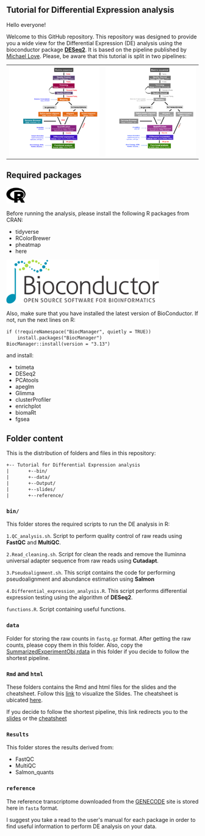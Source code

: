 ## Tutorial for Differential Expression analysis

Hello everyone! 

Welcome to this GitHub repository. This repository was designed to provide you a wide view for the Differential Expression (DE) analysis using the bioconductor package **[DESeq2](http://bioconductor.org/packages/release/bioc/html/DESeq2.html)**. It is based on the pipeline published by [Michael Love](https://bioconductor.org/packages/release/workflows/vignettes/rnaseqGene/inst/doc/rnaseqGene.html).
Please, be aware that this tutorial is split in two pipelines:


<table><tr>
<td> <img src="./html/Images/RNAseq_workflow 2.png" alt="Drawing" style="width: 450px;"/> </td>
<td> <img src="./html/Images/Short_pipeline.png" alt="Drawing" style="width: 450px;"/> </td>
</tr></table>

## Required packages

<img src="./html/Images/r-project-brands.svg" width="50">

Before running the analysis, please install the following R packages from CRAN:

* tidyverse
* RColorBrewer
* pheatmap
* here



<img src="./html/Images/bioconductor_logo_cmyk.svg" width="400">

Also, make sure that you have installed the latest version of BioConductor. If not, run the next lines on R:


```
if (!requireNamespace("BiocManager", quietly = TRUE))
    install.packages("BiocManager")
BiocManager::install(version = "3.13")
```
and install:

* tximeta
* DESeq2
* PCAtools
* apeglm
* Glimma
* clusterProfiler
* enrichplot
* biomaRt
* fgsea

## Folder content

This is the distribution of folders and files in this repository:

```
+-- Tutorial for Differential Expression analysis
|		+--bin/
|		+--data/
|		+--Output/
|		+--slides/
|		+--reference/
```
### `bin/`
This folder stores the required scripts to run the DE analysis in R:

`1.QC_analysis.sh`. Script to perform quality control of raw reads using **FastQC** and **MultiQC**.

`2.Read_cleaning.sh`. Script for clean the reads and remove the Iluminna universal adapter sequence from raw reads using **Cutadapt**.

`3.Pseudoalignment.sh`. This script contains the code for performing pseudoalignment and abundance estimation using **Salmon**

`4.Differential_expression_analysis.R`. This script performs differential expression testing using the algorithm of **DESeq2**.

`functions.R`. Script containing useful functions.

### `data`
Folder for storing the raw counts in `fastq.gz` format. After getting the raw counts, please copy them in this folder. Also, copy the [SummarizedExperimentObj.rdata](https://drive.google.com/file/d/1E7s8yCO4Gb4FFoEfLMXz0dsZNufn0X2-/view?usp=sharing) in this folder if you decide to follow the shortest pipeline.


### `Rmd` and `html`
These folders contains the Rmd and html files for the slides and the cheatsheet. Follow this [link](https://necrosnake91.github.io/Tutorial_of_RNA_seq/html/Slides.html#1) to visualize the Slides. The cheatsheet is ubicated [here](https://necrosnake91.github.io/Tutorial_of_RNA_seq/html/Differential_expression_analysis_tutorial.html).

If you decide to follow the shortest pipeline, this link redirects you to the [slides](https://necrosnake91.github.io/Tutorial_of_RNA_seq/html/Slides_short.html#1) or the [cheatsheet](https://necrosnake91.github.io/Tutorial_of_RNA_seq/html/Expresion_diferencial.html) 

### `Results`
This folder stores the results derived from:

* FastQC
* MultiQC
* Salmon_quants

### `reference`
The reference transcriptome downloaded from the [GENECODE](https://www.gencodegenes.org/human/) site is stored here in `fasta` format.

I suggest you take a read to the user's manual for each package in order to find useful information to perform DE analysis on your data. 
